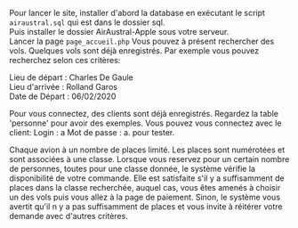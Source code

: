 Pour lancer le site, installer d'abord la database en exécutant le script `airaustral.sql` qui est dans le dossier sql.  
Puis installer le dossier AirAustral-Apple sous votre serveur.  
Lancer la page `page_accueil.php`
Vous pouvez à présent rechercher des vols.
Quelques vols sont déjà enregistrés.
Par exemple vous pouvez recherchez selon ces critères:  

Lieu de départ : Charles De Gaule  
Lieu d'arrivée : Rolland Garos  
Date de Départ : 06/02/2020  

Pour vous connectez, des clients sont déjà enregistrés. Regardez la table 'personne' pour avoir des exemples.
Vous pouvez vous connectez avec le client:
Login : a
Mot de passe : a.
pour tester.


Chaque avion à un nombre de places limité. Les places sont numérotées et sont associées à une classe.
Lorsque vous reservez pour un certain nombre de personnes, toutes pour une classe donnée, le système vérifie la disponibilité de votre
commande. Elle est satisfaite s'il y a suffisamment de places dans la classe recherchée, auquel cas, vous êtes amenés à choisir un des vols puis vous allez à la page de paiement.
Sinon, le système vous avertit qu'il n y a pas suffisamment de places et vous invite à réitérer votre demande avec d'autres critères.

